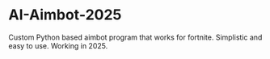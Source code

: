 # AI-Aimbot-2025
Custom Python based aimbot program that works for fortnite. Simplistic and easy to use. Working in 2025.
